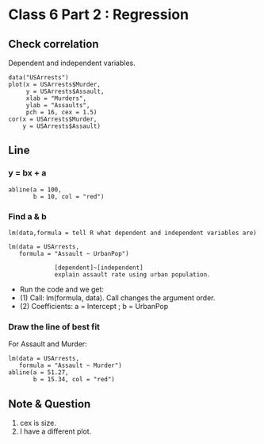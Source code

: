 # Class 6 Part 2 : Regression 
## Check correlation
Dependent and independent variables.
```
data("USArrests")
plot(x = USArrests$Murder,
     y = USArrests$Assault,
     xlab = "Murders",     
     ylab = "Assaults",
     pch = 16, cex = 1.5)
cor(x = USArrests$Murder,
    y = USArrests$Assault)
```
## Line
### y = bx + a 
```
abline(a = 100,
       b = 10, col = "red")
```
### Find a & b
```
lm(data,formula = tell R what dependent and independent variables are)

lm(data = USArrests, 
   formula = "Assault ~ UrbanPop")
   
             [dependent]~[independent]
             explain assault rate using urban population.
```
+ Run the code and we get: 
+ (1) Call: lm(formula, data). Call changes the argument order.
+ (2) Coefficients: a = Intercept ; b = UrbanPop

### Draw the line of best fit 
For Assault and Murder:
```
lm(data = USArrests, 
   formula = "Assault ~ Murder")
abline(a = 51.27,
       b = 15.34, col = "red")
```


## Note & Question
1. cex is size. 
2. I have a different plot. 
